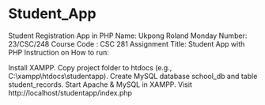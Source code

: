 # Student_App
Student Registration App in PHP 
Name: Ukpong Roland Monday Number: 23/CSC/248 Course Code : CSC 281 Assignment Title: Student App with PHP Instruction on How to run:

Install XAMPP. Copy project folder to htdocs (e.g., C:\xampp\htdocs\studentapp). Create MySQL database school_db and table student_records. Start Apache & MySQL in XAMPP. Visit http://localhost/studentapp/index.php
